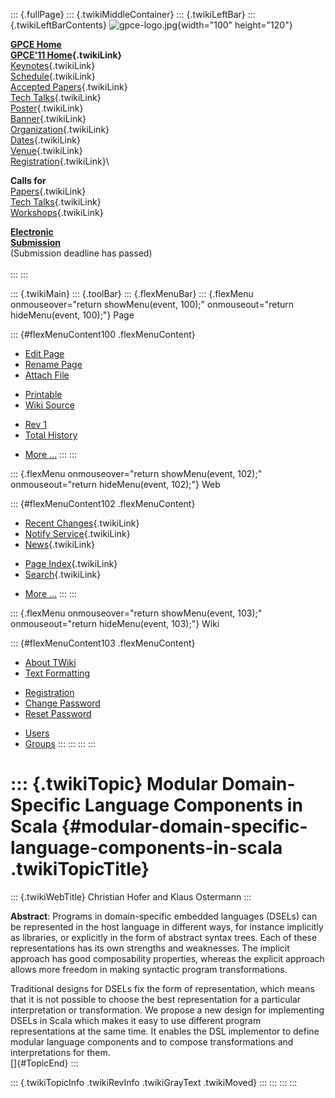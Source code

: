::: {.fullPage}
::: {.twikiMiddleContainer}
::: {.twikiLeftBar}
::: {.twikiLeftBarContents}
![gpce-logo.jpg](../pub/GPCE11/WebLeftBar/gpce-logo.jpg){width="100"
height="120"}

**[GPCE Home](http://program-transformation.org/Gpce)**\
**[GPCE\'11 Home](WebHome){.twikiLink}**\
[Keynotes](KeynoteSpeakers){.twikiLink}\
[Schedule](ConferenceProgram){.twikiLink}\
[Accepted Papers](AcceptedPapers){.twikiLink}\
[Tech Talks](TechTalks){.twikiLink}\
[Poster](Poster){.twikiLink}\
[Banner](Banner){.twikiLink}\
[Organization](ConferenceOrganization){.twikiLink}\
[Dates](ImportantDates){.twikiLink}\
[Venue](ConferenceVenue){.twikiLink}\
[Registration](ConferenceRegistration){.twikiLink}\

**Calls for**\
[Papers](CallForPapers){.twikiLink}\
[Tech Talks](CallForTechTalks){.twikiLink}\
[Workshops](Workshops){.twikiLink}

**[Electronic\
Submission](http://www.easychair.org/conferences/?conf=gpce11)**\
(Submission deadline has passed)\
\
:::
:::

::: {.twikiMain}
::: {.toolBar}
::: {.flexMenuBar}
::: {.flexMenu onmouseover="return showMenu(event, 100);" onmouseout="return hideMenu(event, 100);"}
Page

::: {#flexMenuContent100 .flexMenuContent}
-   [Edit
    Page](http://www.program-transformation.org/edit/GPCE11/ModularDomainSpecificLanguageComponentsInScala?t=1536828817)
-   [Rename
    Page](http://www.program-transformation.org/rename/GPCE11/ModularDomainSpecificLanguageComponentsInScala)
-   [Attach
    File](http://www.program-transformation.org/attach/GPCE11/ModularDomainSpecificLanguageComponentsInScala)

<!-- -->

-   [Printable](http://www.program-transformation.org/view/GPCE11/ModularDomainSpecificLanguageComponentsInScala?skin=print.pattern)
-   [Wiki
    Source](http://www.program-transformation.org/view/GPCE11/ModularDomainSpecificLanguageComponentsInScala?skin=text&raw=on&contenttype=text/plain)

<!-- -->

-   [Rev
    1](http://www.program-transformation.org/view/GPCE11/ModularDomainSpecificLanguageComponentsInScala?rev=1.1)
-   [Total
    History](http://www.program-transformation.org/rdiff/GPCE11/ModularDomainSpecificLanguageComponentsInScala)

<!-- -->

-   [More
    \...](http://www.program-transformation.org/oops/GPCE11/ModularDomainSpecificLanguageComponentsInScala?template=oopsmore&param1=1.1&param2=1.1)
:::
:::

::: {.flexMenu onmouseover="return showMenu(event, 102);" onmouseout="return hideMenu(event, 102);"}
Web

::: {#flexMenuContent102 .flexMenuContent}
-   [Recent Changes](WebChanges){.twikiLink}
-   [Notify Service](WebNotify){.twikiLink}
-   [News](WebNews){.twikiLink}

<!-- -->

-   [Page Index](WebIndex){.twikiLink}
-   [Search](WebSearch){.twikiLink}

<!-- -->

-   [More
    \...](http://www.program-transformation.org/oops/GPCE11/ModularDomainSpecificLanguageComponentsInScala?template=oopsmore&param1=1.1&param2=1.1)
:::
:::

::: {.flexMenu onmouseover="return showMenu(event, 103);" onmouseout="return hideMenu(event, 103);"}
Wiki

::: {#flexMenuContent103 .flexMenuContent}
-   [About
    TWiki](http://www.program-transformation.org/view/TWiki/WebHome)
-   [Text
    Formatting](http://www.program-transformation.org/view/TWiki/TextFormattingRules)

<!-- -->

-   [Registration](http://www.program-transformation.org/view/TWiki/TWikiRegistration)
-   [Change
    Password](http://www.program-transformation.org/view/TWiki/ChangePassword)
-   [Reset
    Password](http://www.program-transformation.org/view/TWiki/ResetPassword)

<!-- -->

-   [Users](http://www.program-transformation.org/view/Main/TWikiUsers)
-   [Groups](http://www.program-transformation.org/view/Main/TWikiGroups)
:::
:::
:::
:::

::: {.twikiTopic}
Modular Domain-Specific Language Components in Scala {#modular-domain-specific-language-components-in-scala .twikiTopicTitle}
====================================================

::: {.twikiWebTitle}
Christian Hofer and Klaus Ostermann
:::

**Abstract**: Programs in domain-specific embedded languages (DSELs) can
be represented in the host language in different ways, for instance
implicitly as libraries, or explicitly in the form of abstract syntax
trees. Each of these representations has its own strengths and
weaknesses. The implicit approach has good composability properties,
whereas the explicit approach allows more freedom in making syntactic
program transformations.

Traditional designs for DSELs fix the form of representation, which
means that it is not possible to choose the best representation for a
particular interpretation or transformation. We propose a new design for
implementing DSELs in Scala which makes it easy to use different program
representations at the same time. It enables the DSL implementor to
define modular language components and to compose transformations and
interpretations for them.\
[]{#TopicEnd}
:::

::: {.twikiTopicInfo .twikiRevInfo .twikiGrayText .twikiMoved}
:::
:::
:::
:::
